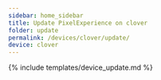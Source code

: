 ```yaml
---
sidebar: home_sidebar
title: Update PixelExperience on clover
folder: update
permalink: /devices/clover/update/
device: clover
---
```

{% include templates/device_update.md %}
